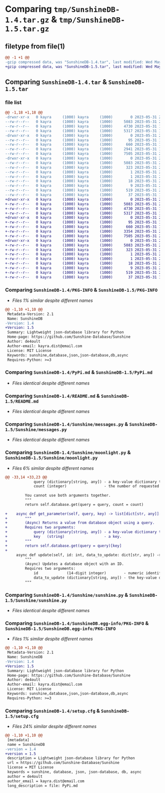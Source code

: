 # Comparing `tmp/SunshineDB-1.4.tar.gz` & `tmp/SunshineDB-1.5.tar.gz`

## filetype from file(1)

```diff
@@ -1 +1 @@
-gzip compressed data, was "SunshineDB-1.4.tar", last modified: Wed May 31 20:48:36 2023, max compression
+gzip compressed data, was "SunshineDB-1.5.tar", last modified: Wed May 31 21:04:55 2023, max compression
```

## Comparing `SunshineDB-1.4.tar` & `SunshineDB-1.5.tar`

### file list

```diff
@@ -1,18 +1,18 @@
-drwxr-xr-x   0 kayra     (1000) kayra     (1000)        0 2023-05-31 20:48:36.699257 SunshineDB-1.4/
--rw-r--r--   0 kayra     (1000) kayra     (1000)     5083 2023-05-31 20:48:36.699257 SunshineDB-1.4/PKG-INFO
--rw-r--r--   0 kayra     (1000) kayra     (1000)     4730 2023-05-31 16:11:05.000000 SunshineDB-1.4/PyPi.md
--rw-r--r--   0 kayra     (1000) kayra     (1000)     5317 2023-05-31 14:30:33.000000 SunshineDB-1.4/README.md
-drwxr-xr-x   0 kayra     (1000) kayra     (1000)        0 2023-05-31 20:48:36.699257 SunshineDB-1.4/Sunshine/
--rw-r--r--   0 kayra     (1000) kayra     (1000)       95 2023-05-31 16:16:45.000000 SunshineDB-1.4/Sunshine/__init__.py
--rw-r--r--   0 kayra     (1000) kayra     (1000)      660 2023-05-31 12:52:34.000000 SunshineDB-1.4/Sunshine/messages.py
--rw-r--r--   0 kayra     (1000) kayra     (1000)     2941 2023-05-31 16:41:58.000000 SunshineDB-1.4/Sunshine/moonlight.py
--rw-r--r--   0 kayra     (1000) kayra     (1000)     7505 2023-05-31 20:48:00.000000 SunshineDB-1.4/Sunshine/sunshine.py
-drwxr-xr-x   0 kayra     (1000) kayra     (1000)        0 2023-05-31 20:48:36.699257 SunshineDB-1.4/SunshineDB.egg-info/
--rw-r--r--   0 kayra     (1000) kayra     (1000)     5083 2023-05-31 20:48:36.000000 SunshineDB-1.4/SunshineDB.egg-info/PKG-INFO
--rw-r--r--   0 kayra     (1000) kayra     (1000)      323 2023-05-31 20:48:36.000000 SunshineDB-1.4/SunshineDB.egg-info/SOURCES.txt
--rw-r--r--   0 kayra     (1000) kayra     (1000)        1 2023-05-31 20:48:36.000000 SunshineDB-1.4/SunshineDB.egg-info/dependency_links.txt
--rw-r--r--   0 kayra     (1000) kayra     (1000)        1 2023-05-31 20:48:36.000000 SunshineDB-1.4/SunshineDB.egg-info/not-zip-safe
--rw-r--r--   0 kayra     (1000) kayra     (1000)       18 2023-05-31 20:48:36.000000 SunshineDB-1.4/SunshineDB.egg-info/requires.txt
--rw-r--r--   0 kayra     (1000) kayra     (1000)        9 2023-05-31 20:48:36.000000 SunshineDB-1.4/SunshineDB.egg-info/top_level.txt
--rw-r--r--   0 kayra     (1000) kayra     (1000)      519 2023-05-31 20:48:36.699257 SunshineDB-1.4/setup.cfg
--rw-r--r--   0 kayra     (1000) kayra     (1000)       37 2023-05-31 13:05:49.000000 SunshineDB-1.4/setup.py
+drwxr-xr-x   0 kayra     (1000) kayra     (1000)        0 2023-05-31 21:04:55.005869 SunshineDB-1.5/
+-rw-r--r--   0 kayra     (1000) kayra     (1000)     5083 2023-05-31 21:04:55.005869 SunshineDB-1.5/PKG-INFO
+-rw-r--r--   0 kayra     (1000) kayra     (1000)     4730 2023-05-31 16:11:05.000000 SunshineDB-1.5/PyPi.md
+-rw-r--r--   0 kayra     (1000) kayra     (1000)     5317 2023-05-31 14:30:33.000000 SunshineDB-1.5/README.md
+drwxr-xr-x   0 kayra     (1000) kayra     (1000)        0 2023-05-31 21:04:55.005869 SunshineDB-1.5/Sunshine/
+-rw-r--r--   0 kayra     (1000) kayra     (1000)       95 2023-05-31 16:16:45.000000 SunshineDB-1.5/Sunshine/__init__.py
+-rw-r--r--   0 kayra     (1000) kayra     (1000)      660 2023-05-31 12:52:34.000000 SunshineDB-1.5/Sunshine/messages.py
+-rw-r--r--   0 kayra     (1000) kayra     (1000)     3354 2023-05-31 21:01:30.000000 SunshineDB-1.5/Sunshine/moonlight.py
+-rw-r--r--   0 kayra     (1000) kayra     (1000)     7505 2023-05-31 20:58:58.000000 SunshineDB-1.5/Sunshine/sunshine.py
+drwxr-xr-x   0 kayra     (1000) kayra     (1000)        0 2023-05-31 21:04:55.005869 SunshineDB-1.5/SunshineDB.egg-info/
+-rw-r--r--   0 kayra     (1000) kayra     (1000)     5083 2023-05-31 21:04:54.000000 SunshineDB-1.5/SunshineDB.egg-info/PKG-INFO
+-rw-r--r--   0 kayra     (1000) kayra     (1000)      323 2023-05-31 21:04:54.000000 SunshineDB-1.5/SunshineDB.egg-info/SOURCES.txt
+-rw-r--r--   0 kayra     (1000) kayra     (1000)        1 2023-05-31 21:04:54.000000 SunshineDB-1.5/SunshineDB.egg-info/dependency_links.txt
+-rw-r--r--   0 kayra     (1000) kayra     (1000)        1 2023-05-31 21:04:54.000000 SunshineDB-1.5/SunshineDB.egg-info/not-zip-safe
+-rw-r--r--   0 kayra     (1000) kayra     (1000)       18 2023-05-31 21:04:54.000000 SunshineDB-1.5/SunshineDB.egg-info/requires.txt
+-rw-r--r--   0 kayra     (1000) kayra     (1000)        9 2023-05-31 21:04:54.000000 SunshineDB-1.5/SunshineDB.egg-info/top_level.txt
+-rw-r--r--   0 kayra     (1000) kayra     (1000)      519 2023-05-31 21:04:55.005869 SunshineDB-1.5/setup.cfg
+-rw-r--r--   0 kayra     (1000) kayra     (1000)       37 2023-05-31 13:05:49.000000 SunshineDB-1.5/setup.py
```

### Comparing `SunshineDB-1.4/PKG-INFO` & `SunshineDB-1.5/PKG-INFO`

 * *Files 1% similar despite different names*

```diff
@@ -1,10 +1,10 @@
 Metadata-Version: 2.1
 Name: SunshineDB
-Version: 1.4
+Version: 1.5
 Summary: Lightweight json-database library for Python
 Home-page: https://github.com/Sunshine-Database/Sunshine
 Author: de4oult
 Author-email: kayra.dist@email.com
 License: MIT License
 Keywords: sunshine,database,json,json-database,db,async
 Requires-Python: >=3
```

### Comparing `SunshineDB-1.4/PyPi.md` & `SunshineDB-1.5/PyPi.md`

 * *Files identical despite different names*

### Comparing `SunshineDB-1.4/README.md` & `SunshineDB-1.5/README.md`

 * *Files identical despite different names*

### Comparing `SunshineDB-1.4/Sunshine/messages.py` & `SunshineDB-1.5/Sunshine/messages.py`

 * *Files identical despite different names*

### Comparing `SunshineDB-1.4/Sunshine/moonlight.py` & `SunshineDB-1.5/Sunshine/moonlight.py`

 * *Files 6% similar despite different names*

```diff
@@ -33,14 +33,23 @@
             query (dictionary[string, any]) - a key-value dictionary that will be used to select elements,
             count (integer)                 - the number of requested elements.
 
         You cannot use both arguments together.
         """
         return self.database.get(query = query, count = count)
     
+    async def get_parameter(self, query, key) -> list[dict[str, any]]:
+        """
+        (Async) Returns a value from database object using a query.
+        Requires two arguments:
+            query (dictionary[string, any]) - a key-value dictionary that will be used to select elements,
+            key   (string)                  - a key.
+        """
+        return self.database.get(query = query)[key]
+    
     async def update(self, id: int, data_to_update: dict[str, any]) -> None:
         """
         (Async) Updates a database object with an ID.
         Requires two arguments:
             id             (14-digit integer)        - numeric identifier,
             data_to_update (dictionary[string, any]) - the key-value dictionary that will be updated in the database object.
         """
```

### Comparing `SunshineDB-1.4/Sunshine/sunshine.py` & `SunshineDB-1.5/Sunshine/sunshine.py`

 * *Files identical despite different names*

### Comparing `SunshineDB-1.4/SunshineDB.egg-info/PKG-INFO` & `SunshineDB-1.5/SunshineDB.egg-info/PKG-INFO`

 * *Files 1% similar despite different names*

```diff
@@ -1,10 +1,10 @@
 Metadata-Version: 2.1
 Name: SunshineDB
-Version: 1.4
+Version: 1.5
 Summary: Lightweight json-database library for Python
 Home-page: https://github.com/Sunshine-Database/Sunshine
 Author: de4oult
 Author-email: kayra.dist@email.com
 License: MIT License
 Keywords: sunshine,database,json,json-database,db,async
 Requires-Python: >=3
```

### Comparing `SunshineDB-1.4/setup.cfg` & `SunshineDB-1.5/setup.cfg`

 * *Files 24% similar despite different names*

```diff
@@ -1,10 +1,10 @@
 [metadata]
 name = SunshineDB
-version = 1.4
+version = 1.5
 description = Lightweight json-database library for Python
 url = https://github.com/Sunshine-Database/Sunshine
 license = MIT License
 keywords = sunshine, database, json, json-database, db, async
 author = de4oult
 author_email = kayra.dist@email.com
 long_description = file: PyPi.md
```

